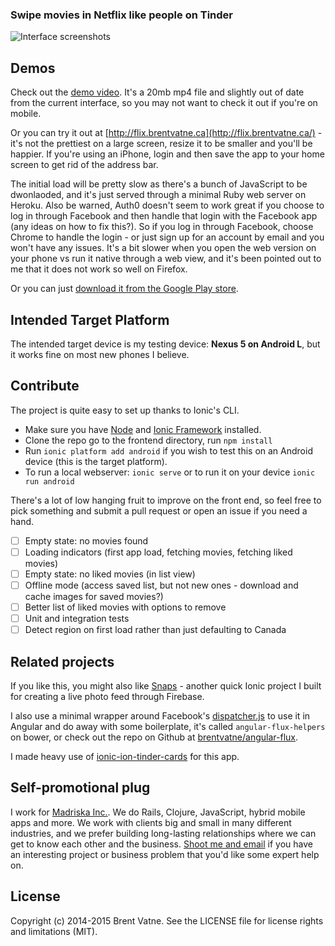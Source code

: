 ### Swipe movies in Netflix like people on Tinder

![Interface screenshots](https://github.com/brentvatne/tinder-netflix/blob/master/interface.png)

## Demos

Check out the [demo video](http://url.brentvatne.ca/LMhq). It's a 20mb
mp4 file and slightly out of date from the current interface, so you may not want to check it out if you're on mobile.

Or you can try it out at [http://flix.brentvatne.ca](http://flix.brentvatne.ca/) - it's not the
prettiest on a large screen, resize it to be smaller and you'll be
happier. If you're using an iPhone, login and then save the app to your
home screen to get rid of the address bar.

The initial load will be pretty slow as there's a bunch of
JavaScript to be dwonlaoded, and it's just served through a minimal Ruby
web server on Heroku. Also be warned, Auth0 doesn't seem to work great if you
choose to log in through Facebook and then handle that login with the
Facebook app (any ideas on how to fix this?). So if you log in through
Facebook, choose Chrome to handle the login - or just sign up for an
account by email and you won't have any issues.  It's a bit slower when
you open the web version on your phone vs run it native through a web
view, and it's been pointed out to me that it does not work so well on
Firefox.

Or you can just [download it from the Google Play store](http://url.brentvatne.ca/1kOgO).

## Intended Target Platform

The intended target device is my testing device: **Nexus 5 on Android L**,
but it works fine on most new phones I believe.

## Contribute

The project is quite easy to set up thanks to Ionic's CLI.

- Make sure you have [Node](http://nodejs.org/) and [Ionic
  Framework](http://ionicframework.com/docs/guide/installation.html)
  installed.
- Clone the repo go to the frontend directory, run `npm install`
- Run `ionic platform add android` if you wish to test this on an
  Android device (this is the target platform).
- To run a local webserver: `ionic serve` or to run it on your device
  `ionic run android`

There's a lot of low hanging fruit to improve on the front end, so feel
free to pick something and submit a pull request or open an issue if you
need a hand.

- [ ] Empty state: no movies found
- [ ] Loading indicators (first app load, fetching movies, fetching
  liked movies)
- [ ] Empty state: no liked movies (in list view)
- [ ] Offline mode (access saved list, but not new ones - download and
  cache images for saved movies?)
- [ ] Better list of liked movies with options to remove
- [ ] Unit and integration tests
- [ ] Detect region on first load rather than just defaulting to Canada

## Related projects

If you like this, you might also like
[Snaps](https://github.com/brentvatne/snaps) - another quick Ionic
project I built for creating a live photo feed through Firebase.

I also use a minimal wrapper around Facebook's
[dispatcher.js](http://facebook.github.io/flux/docs/dispatcher.html)
to use it in Angular and do away with some boilerplate, it's called
`angular-flux-helpers` on bower, or check out the repo on Github at
[brentvatne/angular-flux](https://github.com/brentvatne/angular-flux).

I made heavy use of
[ionic-ion-tinder-cards](https://github.com/driftyco/ionic-ion-tinder-cards)
for this app.

## Self-promotional plug

I work for [Madriska Inc.](http://madriska.com/). We do Rails, Clojure,
JavaScript, hybrid mobile apps and more. We work with clients big and
small in many different industries, and we prefer building long-lasting
relationships where we can get to know each other and the business.
[Shoot me and email](mailto:brent.vatne@madriska.com) if you have an
interesting project or business problem that you'd like some expert help
on.

## License
Copyright (c) 2014-2015 Brent Vatne. See the LICENSE file for license rights and limitations (MIT).

